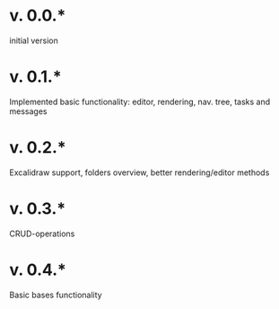 # v. 0.0.*
initial version

# v. 0.1.*
Implemented basic functionality: editor, rendering, nav. tree, tasks and messages

# v. 0.2.*
Excalidraw support, folders overview, better rendering/editor methods

# v. 0.3.*
CRUD-operations

# v. 0.4.*
Basic bases functionality